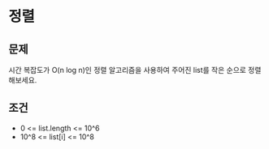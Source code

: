 # 정렬

## 문제

시간 복잡도가 O(n log n)인 정렬 알고리즘을 사용하여 주어진 list를 작은 순으로 정렬해보세요.

## 조건

- 0 <= list.length <= 10^6
- 10^8 <= list[i] <= 10^8
